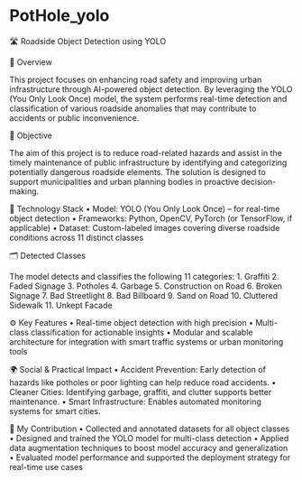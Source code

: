 # PotHole_yolo

🛣️ Roadside Object Detection using YOLO

📌 Overview

This project focuses on enhancing road safety and improving urban infrastructure through AI-powered object detection. By leveraging the YOLO (You Only Look Once) model, the system performs real-time detection and classification of various roadside anomalies that may contribute to accidents or public inconvenience.

🎯 Objective

The aim of this project is to reduce road-related hazards and assist in the timely maintenance of public infrastructure by identifying and categorizing potentially dangerous roadside elements. The solution is designed to support municipalities and urban planning bodies in proactive decision-making.

🧠 Technology Stack
	•	Model: YOLO (You Only Look Once) – for real-time object detection
	•	Frameworks: Python, OpenCV, PyTorch (or TensorFlow, if applicable)
	•	Dataset: Custom-labeled images covering diverse roadside conditions across 11 distinct classes

🗂️ Detected Classes

The model detects and classifies the following 11 categories:
	1.	Graffiti
	2.	Faded Signage
	3.	Potholes
	4.	Garbage
	5.	Construction on Road
	6.	Broken Signage
	7.	Bad Streetlight
	8.	Bad Billboard
	9.	Sand on Road
	10.	Cluttered Sidewalk
	11.	Unkept Facade

⚙️ Key Features
	•	Real-time object detection with high precision
	•	Multi-class classification for actionable insights
	•	Modular and scalable architecture for integration with smart traffic systems or urban monitoring tools

🌍 Social & Practical Impact
	•	Accident Prevention: Early detection of hazards like potholes or poor lighting can help reduce road accidents.
	•	Cleaner Cities: Identifying garbage, graffiti, and clutter supports better maintenance.
	•	Smart Infrastructure: Enables automated monitoring systems for smart cities.

🙋 My Contribution
	•	Collected and annotated datasets for all object classes
	•	Designed and trained the YOLO model for multi-class detection
	•	Applied data augmentation techniques to boost model accuracy and generalization
	•	Evaluated model performance and supported the deployment strategy for real-time use cases
